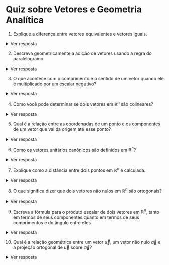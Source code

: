 # Quiz sobre Vetores e Geometria Analítica

1. Explique a diferença entre vetores equivalentes e vetores iguais.

<details>
<summary>Ver resposta</summary>

Vetores equivalentes possuem o mesmo comprimento, direção e sentido, mas podem ter diferentes pontos iniciais. Vetores iguais são equivalentes e possuem o mesmo ponto inicial.
</details>

2. Descreva geometricamente a adição de vetores usando a regra do paralelogramo.

<details>
<summary>Ver resposta</summary>

Para somar dois vetores geometricamente usando a regra do paralelogramo, posicione os vetores de forma que seus pontos iniciais coincidam. Em seguida, construa um paralelogramo usando esses vetores como lados adjacentes. A diagonal do paralelogramo que se origina no ponto inicial comum dos vetores representa a soma vetorial.
</details>

3. O que acontece com o comprimento e o sentido de um vetor quando ele é multiplicado por um escalar negativo?

<details>
<summary>Ver resposta</summary>

Quando um vetor $\vec{v}$ é multiplicado por um escalar negativo $k$, seu comprimento é multiplicado pelo valor absoluto do escalar $|k|$, e seu sentido é invertido. Matematicamente: $k\vec{v} = (k\vec{v}_x, k\vec{v}_y, k\vec{v}_z)$.
</details>

4. Como você pode determinar se dois vetores em $\mathbb{R}^n$ são colineares?

<details>
<summary>Ver resposta</summary>

Dois vetores $\vec{u}$ e $\vec{v}$ em $\mathbb{R}^n$ são colineares se um for um múltiplo escalar do outro. Isso significa que existe um escalar $k$ tal que $\vec{u} = k\vec{v}$ ou $\vec{v} = k\vec{u}$.
</details>

5. Qual é a relação entre as coordenadas de um ponto e os componentes de um vetor que vai da origem até esse ponto?

<details>
<summary>Ver resposta</summary>

As coordenadas de um ponto $P(x, y, z)$ e os componentes do vetor $\vec{OP}$ que vai da origem $O(0, 0, 0)$ até esse ponto são numericamente iguais: $\vec{OP} = (x, y, z)$.
</details>

6. Como os vetores unitários canônicos são definidos em $\mathbb{R}^n$?

<details>
<summary>Ver resposta</summary>

Os vetores unitários canônicos em $\mathbb{R}^n$ são denotados por $\vec{e}_1, \vec{e}_2, ..., \vec{e}_n$, onde cada $\vec{e}_i$ possui um 1 na $i$-ésima posição e 0 nas demais. Por exemplo, em $\mathbb{R}^3$: $\vec{e}_1 = (1,0,0)$, $\vec{e}_2 = (0,1,0)$, $\vec{e}_3 = (0,0,1)$.
</details>

7. Explique como a distância entre dois pontos em $\mathbb{R}^n$ é calculada.

<details>
<summary>Ver resposta</summary>

A distância $d$ entre dois pontos $P_1(x_1, y_1, ..., z_1)$ e $P_2(x_2, y_2, ..., z_2)$ em $\mathbb{R}^n$ é calculada usando a fórmula da distância euclidiana:

$d = \sqrt{(x_2-x_1)^2 + (y_2-y_1)^2 + ... + (z_2-z_1)^2}$
</details>

8. O que significa dizer que dois vetores não nulos em $\mathbb{R}^n$ são ortogonais?

<details>
<summary>Ver resposta</summary>

Dois vetores não nulos $\vec{u}$ e $\vec{v}$ em $\mathbb{R}^n$ são ortogonais se o produto escalar entre eles for igual a zero: $\vec{u} \cdot \vec{v} = 0$. Geometricamente, isso significa que os vetores formam um ângulo reto entre si.
</details>

9. Escreva a fórmula para o produto escalar de dois vetores em $\mathbb{R}^n$, tanto em termos de seus componentes quanto em termos de seus comprimentos e do ângulo entre eles.

<details>
<summary>Ver resposta</summary>

O produto escalar de dois vetores $\vec{u} = (u_1, u_2, ..., u_n)$ e $\vec{v} = (v_1, v_2, ..., v_n)$ em $\mathbb{R}^n$ pode ser calculado de duas maneiras:

* Componentes: $\vec{u} \cdot \vec{v} = u_1v_1 + u_2v_2 + ... + u_nv_n$
* Comprimentos e ângulo: $\vec{u} \cdot \vec{v} = \|\vec{u}\| \|\vec{v}\| \cos \theta$, onde $\theta$ é o ângulo entre $\vec{u}$ e $\vec{v}$.
</details>

10. Qual é a relação geométrica entre um vetor $\vec{u}$, um vetor não nulo $\vec{a}$ e a projeção ortogonal de $\vec{u}$ sobre $\vec{a}$?

<details>
<summary>Ver resposta</summary>

A projeção ortogonal de $\vec{u}$ sobre $\vec{a}$ é um vetor $\vec{w}_1$ que é um múltiplo escalar de $\vec{a}$ e é paralelo a $\vec{a}$. O vetor diferença $\vec{w}_2 = \vec{u} - \vec{w}_1$ é ortogonal a $\vec{a}$. Matematicamente, a projeção é dada por:
$$\vec{w}_1 = \text{proj}_{\vec{a}}\vec{u} = $$
$$= \frac{\vec{u} \cdot \vec{a}}{\|\vec{a}\|^2}\vec{a}$$
</details>


